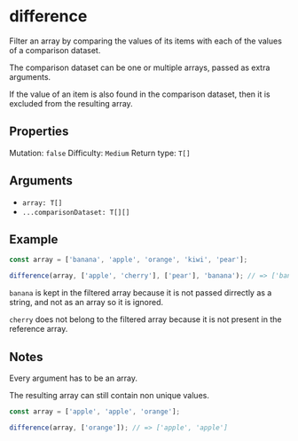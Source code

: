# difference

Filter an array by comparing the values of its items with each of the values of a comparison dataset.

The comparison dataset can be one or multiple arrays, passed as extra arguments.

If the value of an item is also found in the comparison dataset, then it is excluded from the resulting array.

## Properties

Mutation: `false`
Difficulty: `Medium`
Return type: `T[]`

## Arguments

- `array: T[]`
- `...comparisonDataset: T[][]`

## Example

```typescript
const array = ['banana', 'apple', 'orange', 'kiwi', 'pear'];

difference(array, ['apple', 'cherry'], ['pear'], 'banana'); // => ['banana', 'orange', 'kiwi']
```

`banana` is kept in the filtered array because it is not passed dirrectly as a string, and not as an array so it is ignored.

`cherry` does not belong to the filtered array because it is not present in the reference array.

## Notes

Every argument has to be an array.

The resulting array can still contain non unique values.

```typescript
const array = ['apple', 'apple', 'orange'];

difference(array, ['orange']); // => ['apple', 'apple']
```
